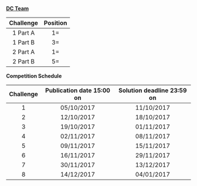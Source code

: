 [**DC Team**](https://www.cipherchallenge.org/teams/dccompsci/)

| **Challenge** | **Position** |
|:---------:|:---:|
| 1 Part A  | 1= |
| 1 Part B  | 3= |
| 2 Part A  | 1= |
| 2 Part B  | 5= |

**Competition Schedule**



| **Challenge** | **Publication date 15:00 on** | **Solution deadline 23:59 on** |
|:-------------:|:-------------:|:-----:|
| 1 | 05/10/2017 | 11/10/2017 |
| 2 | 12/10/2017 | 18/10/2017 |
| 3 | 19/10/2017 | 01/11/2017 |
| 4 | 02/11/2017 | 08/11/2017 |
| 5 | 09/11/2017 | 15/11/2017 |
| 6 | 16/11/2017 | 29/11/2017 |
| 7 | 30/11/2017 | 13/12/2017 |
| 8 | 14/12/2017 | 04/01/2017 |
